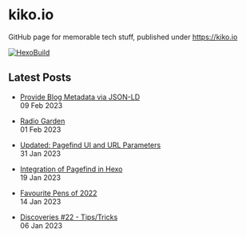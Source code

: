 # kiko.io

GitHub page for memorable tech stuff, published under https://kiko.io

[![HexoBuild](https://github.com/kristofzerbe/kiko.io/actions/workflows/hexo-build.yml/badge.svg)](https://github.com/kristofzerbe/kiko.io/actions/workflows/hexo-build.yml)

## Latest Posts
<!-- BLOG-POST-LIST:START -->
 - [Provide Blog Metadata via JSON-LD](https://kiko.io/post/Provide-Blog-Metadata-via-JSON-LD/)   
 09 Feb 2023   

 - [Radio Garden](https://kiko.io/post/Radio-Garden/)   
 01 Feb 2023   

 - [Updated: Pagefind UI and URL Parameters](https://kiko.io/post/Pagefind-UI-and-URL-Parameters/)   
 31 Jan 2023   

 - [Integration of Pagefind in Hexo](https://kiko.io/post/Integration-of-Pagefind-in-Hexo/)   
 19 Jan 2023   

 - [Favourite Pens of 2022](https://kiko.io/post/Favourite-Pens-of-2022/)   
 14 Jan 2023   

 - [Discoveries #22 -  Tips/Tricks](https://kiko.io/post/Discoveries-22-Tips-Tricks/)   
 06 Jan 2023   
<!-- BLOG-POST-LIST:END -->
